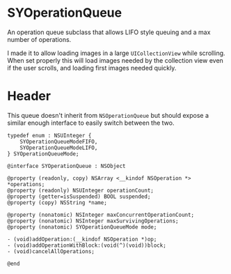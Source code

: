 SYOperationQueue
=============

An operation queue subclass that allows LIFO style queuing and a max number of operations.

I made it to allow loading images in a large `UICollectionView` while scrolling. When set properly this will load images needed by the collection view even if the user scrolls, and loading first images needed quickly.


Header
=========

This queue doesn't inherit from `NSOperationQueue` but should expose a similar enough interface to easily switch between the two.

	typedef enum : NSUInteger {
	    SYOperationQueueModeFIFO,
	    SYOperationQueueModeLIFO,
	} SYOperationQueueMode;
	
	@interface SYOperationQueue : NSObject
	
	@property (readonly, copy) NSArray <__kindof NSOperation *> *operations;
	@property (readonly) NSUInteger operationCount;
	@property (getter=isSuspended) BOOL suspended;
	@property (copy) NSString *name;
	
	@property (nonatomic) NSInteger maxConcurrentOperationCount;
	@property (nonatomic) NSInteger maxSurvivingOperations;
	@property (nonatomic) SYOperationQueueMode mode;
	
	- (void)addOperation:(__kindof NSOperation *)op;
	- (void)addOperationWithBlock:(void(^)(void))block;
	- (void)cancelAllOperations;
	
	@end

